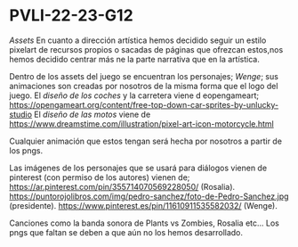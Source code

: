 # PVLI-22-23-G12
*Assets*
En cuanto a dirección artística hemos decidido seguir un estilo pixelart de recursos propios o
sacadas de páginas que ofrezcan estos,nos hemos decidido centrar más ne la parte narrativa que en la artística.

Dentro de los assets del juego se encuentran los personajes; 
*Wenge*; sus animaciones son creadas por nosotros de la misma forma que el logo del juego.
El *diseño de los coches* y la carretera viene d eopengameart; https://opengameart.org/content/free-top-down-car-sprites-by-unlucky-studio
El *diseño de las motos* viene de https://www.dreamstime.com/illustration/pixel-art-icon-motorcycle.html

Cualquier animación que estos tengan será hecha por nosotros a partir de los pngs.

Las imágenes de los  personajes que se usará para diálogos vienen de pinterest (con permiso de los autores)
vienen de;
https://ar.pinterest.com/pin/355714070569228050/ (Rosalia).
https://puntorojolibros.com/img/pedro-sanchez/foto-de-Pedro-Sanchez.jpg (presidente).
https://www.pinterest.es/pin/11610911535582032/ (Wenge).

Canciones como la banda sonora de Plants vs Zombies, Rosalia etc...
Los pngs que faltan se deben a que aún no los hemos desarrollado.
